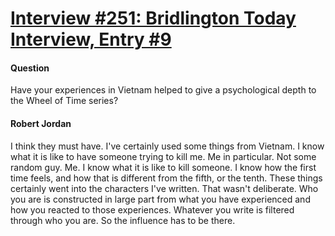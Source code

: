 # [Interview #251: Bridlington Today Interview, Entry #9](https://www.theoryland.com/intvmain.php?i=251#9)

#### Question

Have your experiences in Vietnam helped to give a psychological depth to the Wheel of Time series?

#### Robert Jordan

I think they must have. I've certainly used some things from Vietnam.
I know what it is like to have someone trying to kill me. Me in particular. Not some random guy. Me.
I know what it is like to kill someone. I know how the first time feels, and how that is different from the fifth, or the tenth.
These things certainly went into the characters I've written.
That wasn't deliberate.
Who you are is constructed in large part from what you have experienced and how you reacted to those experiences. Whatever you write is filtered through who you are. So the influence has to be there.

